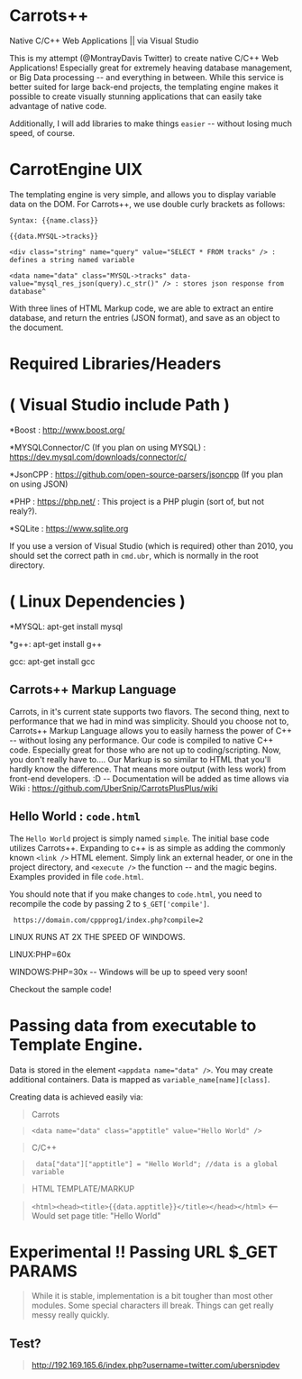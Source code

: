 # Carrots++
Native C/C++ Web Applications || via Visual Studio

This is my attempt (@MontrayDavis Twitter) to create native C/C++ Web Applications! Especially great for extremely heaving database management, or Big Data processing -- and everything in between. While this service is better suited for large back-end projects, the templating engine makes it possible to create visually stunning applications that can easily take advantage of native code.

Additionally, I will add libraries to make things `easier` -- without losing much speed, of course.

# CarrotEngine UIX
The templating engine is very simple, and allows you to display variable data on the DOM. For Carrots++, we use double curly brackets as follows:

    Syntax: {{name.class}}
    
    {{data.MYSQL->tracks}}
    
    <div class="string" name="query" value="SELECT * FROM tracks" /> : defines a string named variable
    
    <data name="data" class="MYSQL->tracks" data-value="mysql_res_json(query).c_str()" /> : stores json response from database^
    
With three lines of HTML Markup code, we are able to extract an entire database, and return the entries (JSON format), and save as an object to the document. 

# Required Libraries/Headers 
# ( Visual Studio include Path )

  *Boost : http://www.boost.org/
  
  *MYSQLConnector/C (If you plan on using MYSQL) : https://dev.mysql.com/downloads/connector/c/
  
  *JsonCPP : https://github.com/open-source-parsers/jsoncpp (If you plan on using JSON)
  
  *PHP : https://php.net/ : This project is a PHP plugin (sort of, but not realy?).
  
  *SQLite : https://www.sqlite.org 
 
If you use a version of Visual Studio (which is required) other than 2010, you should set the correct path in `cmd.ubr`, which is normally in the root directory.

# ( Linux Dependencies )
 *MYSQL: apt-get install mysql
 
 *g++: apt-get install g++
 
 gcc: apt-get install gcc

## Carrots++ Markup Language
  Carrots, in it's current state supports two flavors. The second thing, next to performance that we had in mind was simplicity. Should you choose not to, Carrots++ Markup Language allows you to easily harness the power of C++ -- without losing any performance. Our code is compiled to native C++ code. Especially great for those who are not up to coding/scripting. Now, you don't really have to.... Our Markup is so similar to HTML that you'll hardly know the difference. That means more output (with less work) from front-end developers. :D -- Documentation will be added as time allows via Wiki : https://github.com/UberSnip/CarrotsPlusPlus/wiki
  
## Hello World : `code.html`

 The `Hello World` project is simply named `simple`. The initial base code utilizes Carrots++. Expanding to c++ is as simple as adding the commonly known `<link />` HTML element. Simply link an external header, or one in the project directory, and `<execute />` the function -- and the magic begins. Examples provided in file `code.html`.
 
 You should note that if you make changes to `code.html`, you need to recompile the code by passing 2 to `$_GET['compile']`.
 
` https://domain.com/cppprog1/index.php?compile=2`

LINUX RUNS AT 2X THE SPEED OF WINDOWS.

LINUX:PHP=60x

WINDOWS:PHP=30x -- Windows will be up to speed very soon!

Checkout the sample code!

# Passing data from executable to Template Engine.
Data is stored in the element `<appdata name="data" />`. You may create additional containers.
Data is mapped as `variable_name[name][class]`. 

Creating data is achieved easily via:
> Carrots

> ` <data name="data" class="apptitle" value="Hello World" /> `

> C/C++

> ` data["data"]["apptitle"] = "Hello World"; //data is a global variable`

> HTML TEMPLATE/MARKUP

> ` <html><head><title>{{data.apptitle}}</title></head></html> ` <-- Would set page title: "Hello World"

# Experimental !! Passing URL $_GET PARAMS
> While it is stable, implementation is a bit tougher than most other modules. Some special characters ill break. Things can get really messy really quickly.


## Test?
> http://192.169.165.6/index.php?username=twitter.com/ubersnipdev
